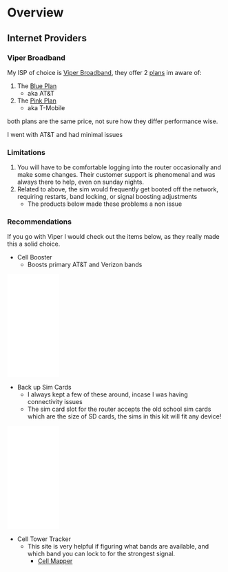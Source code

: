 # Overview


## Internet Providers

### Viper Broadband

My ISP of choice is [Viper Broadband](https://www.viperbroadband.com/), they offer 2 [plans](https://www.viperbroadband.com/#our-plans) im aware of:
1. The [Blue Plan](https://www.viperbroadband.com/product/blue-plan/)
   - aka AT&T
2. The [Pink Plan](https://www.viperbroadband.com/product/pink-plan/)
   - aka T-Mobile

both plans are the same price, not sure how they differ performance wise.

I went with AT&T and had minimal issues

### Limitations
1. You will have to be comfortable logging into the router occasionally and make some changes. Their customer support is phenomenal and was always there to help, even on sunday nights. 
2. Related to above, the sim would frequently get booted off the network, requiring restarts, band locking, or signal boosting adjustments
   - The products below made these problems a non issue

### Recommendations

If you go with Viper I would check out the items below, as they really made this a solid choice. 

- Cell Booster
  - Boosts primary AT&T and Verizon bands
<iframe style="width:120px;height:240px;" marginwidth="0" marginheight="0" scrolling="no" frameborder="0" src="//ws-na.amazon-adsystem.com/widgets/q?ServiceVersion=20070822&OneJS=1&Operation=GetAdHtml&MarketPlace=US&source=ac&ref=qf_sp_asin_til&ad_type=product_link&tracking_id=itsmyfirstnam-20&marketplace=amazon&amp;region=US&placement=B07ML28SWS&asins=B07ML28SWS&linkId=00f4a5fba07cf3dd5246b9bc182a0763&show_border=false&link_opens_in_new_window=false&price_color=333333&title_color=0066c0&bg_color=ffffff">
</iframe>

- Back up Sim Cards
  - I always kept a few of these around, incase I was having connectivity issues
  - The sim card slot for the router accepts the old school sim cards which are the size of SD cards, the sims in this kit will fit any device!

<iframe style="width:120px;height:240px;" marginwidth="0" marginheight="0" scrolling="no" frameborder="0" src="//ws-na.amazon-adsystem.com/widgets/q?ServiceVersion=20070822&OneJS=1&Operation=GetAdHtml&MarketPlace=US&source=ac&ref=tf_til&ad_type=product_link&tracking_id=itsmyfirstnam-20&marketplace=amazon&amp;region=US&placement=B071FM63JT&asins=B071FM63JT&linkId=2f08f72d0c7042d8db2cdd7b50fc2a4d&show_border=false&link_opens_in_new_window=false&price_color=333333&title_color=0066c0&bg_color=ffffff">
    </iframe>

- Cell Tower Tracker
  - This site is very helpful if figuring what bands are available, and which band you can lock to for the strongest signal. 
    - [Cell Mapper](https://www.cellmapper.net/map) 